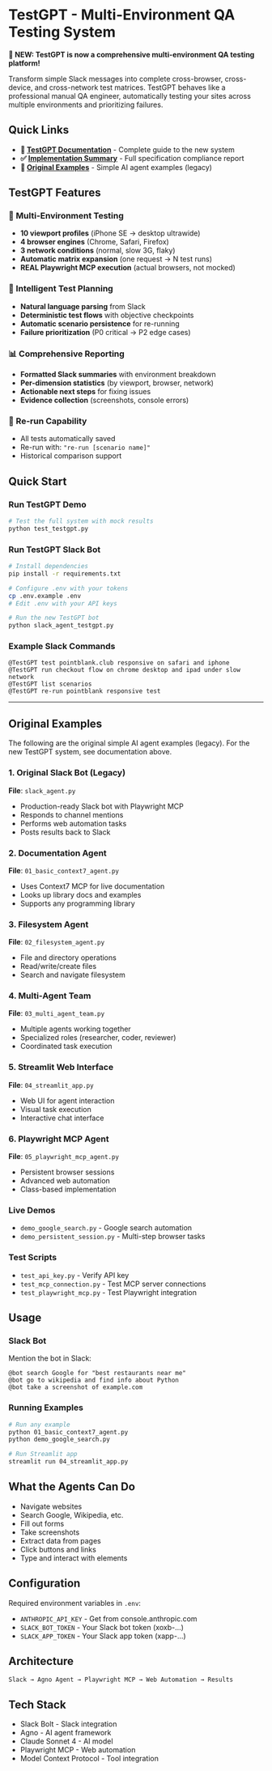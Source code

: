# TestGPT - Multi-Environment QA Testing System

**🚀 NEW: TestGPT is now a comprehensive multi-environment QA testing platform!**

Transform simple Slack messages into complete cross-browser, cross-device, and cross-network test matrices. TestGPT behaves like a professional manual QA engineer, automatically testing your sites across multiple environments and prioritizing failures.

## Quick Links

- **📖 [TestGPT Documentation](TESTGPT_README.md)** - Complete guide to the new system
- **✅ [Implementation Summary](IMPLEMENTATION_COMPLETE.md)** - Full specification compliance report
- **🧪 [Original Examples](#original-examples)** - Simple AI agent examples (legacy)

## TestGPT Features

### 🎯 Multi-Environment Testing
- **10 viewport profiles** (iPhone SE → desktop ultrawide)
- **4 browser engines** (Chrome, Safari, Firefox)
- **3 network conditions** (normal, slow 3G, flaky)
- **Automatic matrix expansion** (one request → N test runs)
- **REAL Playwright MCP execution** (actual browsers, not mocked)

### 🧠 Intelligent Test Planning
- **Natural language parsing** from Slack
- **Deterministic test flows** with objective checkpoints
- **Automatic scenario persistence** for re-running
- **Failure prioritization** (P0 critical → P2 edge cases)

### 📊 Comprehensive Reporting
- **Formatted Slack summaries** with environment breakdown
- **Per-dimension statistics** (by viewport, browser, network)
- **Actionable next steps** for fixing issues
- **Evidence collection** (screenshots, console errors)

### 🔄 Re-run Capability
- All tests automatically saved
- Re-run with: `"re-run [scenario name]"`
- Historical comparison support

## Quick Start

### Run TestGPT Demo
```bash
# Test the full system with mock results
python test_testgpt.py
```

### Run TestGPT Slack Bot
```bash
# Install dependencies
pip install -r requirements.txt

# Configure .env with your tokens
cp .env.example .env
# Edit .env with your API keys

# Run the new TestGPT bot
python slack_agent_testgpt.py
```

### Example Slack Commands
```
@TestGPT test pointblank.club responsive on safari and iphone
@TestGPT run checkout flow on chrome desktop and ipad under slow network
@TestGPT list scenarios
@TestGPT re-run pointblank responsive test
```

---

## Original Examples

The following are the original simple AI agent examples (legacy).
For the new TestGPT system, see documentation above.

### 1. Original Slack Bot (Legacy)
**File**: `slack_agent.py`
- Production-ready Slack bot with Playwright MCP
- Responds to channel mentions
- Performs web automation tasks
- Posts results back to Slack

### 2. Documentation Agent
**File**: `01_basic_context7_agent.py`
- Uses Context7 MCP for live documentation
- Looks up library docs and examples
- Supports any programming library

### 3. Filesystem Agent
**File**: `02_filesystem_agent.py`
- File and directory operations
- Read/write/create files
- Search and navigate filesystem

### 4. Multi-Agent Team
**File**: `03_multi_agent_team.py`
- Multiple agents working together
- Specialized roles (researcher, coder, reviewer)
- Coordinated task execution

### 5. Streamlit Web Interface
**File**: `04_streamlit_app.py`
- Web UI for agent interaction
- Visual task execution
- Interactive chat interface

### 6. Playwright MCP Agent
**File**: `05_playwright_mcp_agent.py`
- Persistent browser sessions
- Advanced web automation
- Class-based implementation

### Live Demos
- `demo_google_search.py` - Google search automation
- `demo_persistent_session.py` - Multi-step browser tasks

### Test Scripts
- `test_api_key.py` - Verify API key
- `test_mcp_connection.py` - Test MCP server connections
- `test_playwright_mcp.py` - Test Playwright integration

## Usage

### Slack Bot
Mention the bot in Slack:
```
@bot search Google for "best restaurants near me"
@bot go to wikipedia and find info about Python
@bot take a screenshot of example.com
```

### Running Examples
```bash
# Run any example
python 01_basic_context7_agent.py
python demo_google_search.py

# Run Streamlit app
streamlit run 04_streamlit_app.py
```

## What the Agents Can Do

- Navigate websites
- Search Google, Wikipedia, etc.
- Fill out forms
- Take screenshots
- Extract data from pages
- Click buttons and links
- Type and interact with elements

## Configuration

Required environment variables in `.env`:
- `ANTHROPIC_API_KEY` - Get from console.anthropic.com
- `SLACK_BOT_TOKEN` - Your Slack bot token (xoxb-...)
- `SLACK_APP_TOKEN` - Your Slack app token (xapp-...)

## Architecture

```
Slack → Agno Agent → Playwright MCP → Web Automation → Results
```

## Tech Stack

- Slack Bolt - Slack integration
- Agno - AI agent framework
- Claude Sonnet 4 - AI model
- Playwright MCP - Web automation
- Model Context Protocol - Tool integration

